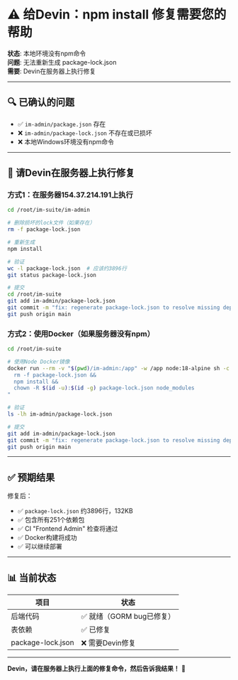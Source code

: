 # ⚠️ 给Devin：npm install 修复需要您的帮助

**状态**: 本地环境没有npm命令  
**问题**: 无法重新生成 package-lock.json  
**需要**: Devin在服务器上执行修复

---

## 🔍 已确认的问题

- ✅ `im-admin/package.json` 存在
- ❌ `im-admin/package-lock.json` 不存在或已损坏
- ❌ 本地Windows环境没有npm命令

---

## 🚀 请Devin在服务器上执行修复

### 方式1：在服务器154.37.214.191上执行

```bash
cd /root/im-suite/im-admin

# 删除损坏的lock文件（如果存在）
rm -f package-lock.json

# 重新生成
npm install

# 验证
wc -l package-lock.json  # 应该约3896行
git status package-lock.json

# 提交
cd /root/im-suite
git add im-admin/package-lock.json
git commit -m "fix: regenerate package-lock.json to resolve missing dependencies"
git push origin main
```

### 方式2：使用Docker（如果服务器没有npm）

```bash
cd /root/im-suite

# 使用Node Docker镜像
docker run --rm -v "$(pwd)/im-admin:/app" -w /app node:18-alpine sh -c "
  rm -f package-lock.json && 
  npm install && 
  chown -R $(id -u):$(id -g) package-lock.json node_modules
"

# 验证
ls -lh im-admin/package-lock.json

# 提交
git add im-admin/package-lock.json
git commit -m "fix: regenerate package-lock.json to resolve missing dependencies"
git push origin main
```

---

## ✅ 预期结果

修复后：
- ✅ `package-lock.json` 约3896行，132KB
- ✅ 包含所有251个依赖包
- ✅ CI "Frontend Admin" 检查将通过
- ✅ Docker构建将成功
- ✅ 可以继续部署

---

## 📊 当前状态

| 项目 | 状态 |
|------|------|
| 后端代码 | ✅ 就绪（GORM bug已修复） |
| 表依赖 | ✅ 已修复 |
| package-lock.json | ❌ 需要Devin修复 |

---

**Devin，请在服务器上执行上面的修复命令，然后告诉我结果！** 🙏

